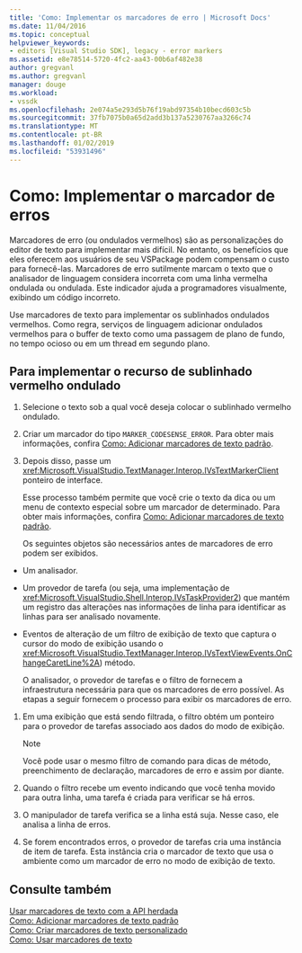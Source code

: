 ```yaml
---
title: 'Como: Implementar os marcadores de erro | Microsoft Docs'
ms.date: 11/04/2016
ms.topic: conceptual
helpviewer_keywords:
- editors [Visual Studio SDK], legacy - error markers
ms.assetid: e8e78514-5720-4fc2-aa43-00b6af482e38
author: gregvanl
ms.author: gregvanl
manager: douge
ms.workload:
- vssdk
ms.openlocfilehash: 2e074a5e293d5b76f19abd97354b10becd603c5b
ms.sourcegitcommit: 37fb7075b0a65d2add3b137a5230767aa3266c74
ms.translationtype: MT
ms.contentlocale: pt-BR
ms.lasthandoff: 01/02/2019
ms.locfileid: "53931496"
---
```

# <a name="how-to-implement-error-markers"></a>Como: Implementar o marcador de erros
Marcadores de erro (ou ondulados vermelhos) são as personalizações do editor de texto para implementar mais difícil. No entanto, os benefícios que eles oferecem aos usuários de seu VSPackage podem compensam o custo para fornecê-las. Marcadores de erro sutilmente marcam o texto que o analisador de linguagem considera incorreta com uma linha vermelha ondulada ou ondulada. Este indicador ajuda a programadores visualmente, exibindo um código incorreto.  
  
 Use marcadores de texto para implementar os sublinhados ondulados vermelhos. Como regra, serviços de linguagem adicionar ondulados vermelhos para o buffer de texto como uma passagem de plano de fundo, no tempo ocioso ou em um thread em segundo plano.  
  
## <a name="to-implement-the-red-wavy-underline-feature"></a>Para implementar o recurso de sublinhado vermelho ondulado  
  
1. Selecione o texto sob a qual você deseja colocar o sublinhado vermelho ondulado.  
  
2. Criar um marcador do tipo `MARKER_CODESENSE_ERROR`. Para obter mais informações, confira [Como: Adicionar marcadores de texto padrão](../extensibility/how-to-add-standard-text-markers.md).  
  
3. Depois disso, passe um <xref:Microsoft.VisualStudio.TextManager.Interop.IVsTextMarkerClient> ponteiro de interface.  
  
   Esse processo também permite que você crie o texto da dica ou um menu de contexto especial sobre um marcador de determinado. Para obter mais informações, confira [Como: Adicionar marcadores de texto padrão](../extensibility/how-to-add-standard-text-markers.md).  
  
   Os seguintes objetos são necessários antes de marcadores de erro podem ser exibidos.  
  
- Um analisador.  
  
- Um provedor de tarefa (ou seja, uma implementação de <xref:Microsoft.VisualStudio.Shell.Interop.IVsTaskProvider2>) que mantém um registro das alterações nas informações de linha para identificar as linhas para ser analisado novamente.  
  
- Eventos de alteração de um filtro de exibição de texto que captura o cursor do modo de exibição usando o <xref:Microsoft.VisualStudio.TextManager.Interop.IVsTextViewEvents.OnChangeCaretLine%2A>) método.  
  
  O analisador, o provedor de tarefas e o filtro de fornecem a infraestrutura necessária para que os marcadores de erro possível. As etapas a seguir fornecem o processo para exibir os marcadores de erro.  
  
1.  Em uma exibição que está sendo filtrada, o filtro obtém um ponteiro para o provedor de tarefas associado aos dados do modo de exibição.  
  
    > [!NOTE]
    >  Você pode usar o mesmo filtro de comando para dicas de método, preenchimento de declaração, marcadores de erro e assim por diante.  
  
2.  Quando o filtro recebe um evento indicando que você tenha movido para outra linha, uma tarefa é criada para verificar se há erros.  
  
3.  O manipulador de tarefa verifica se a linha está suja. Nesse caso, ele analisa a linha de erros.  
  
4.  Se forem encontrados erros, o provedor de tarefas cria uma instância de item de tarefa. Esta instância cria o marcador de texto que usa o ambiente como um marcador de erro no modo de exibição de texto.  
  
## <a name="see-also"></a>Consulte também  
 [Usar marcadores de texto com a API herdada](../extensibility/using-text-markers-with-the-legacy-api.md)   
 [Como: Adicionar marcadores de texto padrão](../extensibility/how-to-add-standard-text-markers.md)   
 [Como: Criar marcadores de texto personalizado](../extensibility/how-to-create-custom-text-markers.md)   
 [Como: Usar marcadores de texto](../extensibility/how-to-use-text-markers.md)
